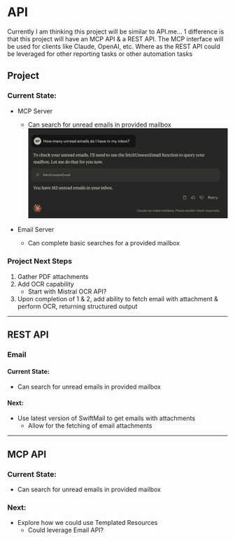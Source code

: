 #  API

Currently I am thinking this project will be similar to API.me...
1 difference is that this project will have an MCP API & a REST API. 
The MCP interface will be used for clients like Claude, OpenAI, etc. 
Where as the REST API could be leveraged for other reporting tasks or other automation tasks

## Project 
### Current State:
- MCP Server
    - Can search for unread emails in provided mailbox
![Search For Unread Emails](Images/EmailInboxSearch.png)

- Email Server
    - Can complete basic searches for a provided mailbox 

### Project Next Steps
1. Gather PDF attachments
2. Add OCR capability 
    - Start with Mistral OCR API?
3. Upon completion of 1 & 2, add ability to fetch email with attachment & perform OCR, returning structured output 
---
## REST API
### Email
#### Current State: 
- Can search for unread emails in provided mailbox

#### Next:
- Use latest version of SwiftMail to get emails with attachments
    - Allow for the fetching of email attachments    
---
## MCP API
### Current State:  
- Can search for unread emails in provided mailbox

### Next:
- Explore how we could use Templated Resources 
    - Could leverage Email API? 




